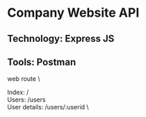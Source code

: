 # Company Website API
## Technology: Express JS
## Tools: Postman

web route \

Index: / \
Users: /users \
User details: /users/:userid \


